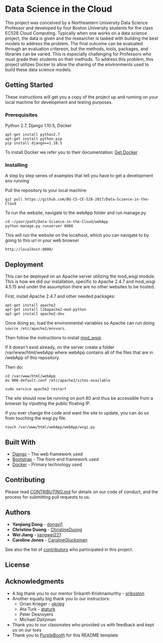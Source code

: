 # Data Science in the Cloud

This project was conceived by a Northeastern University Data Science Professor and developed by four Boston University students for the class EC528 Cloud Computing. Typically when one works on a data science project, the data is given and the researcher is tasked with building the best models to address the problem. The final outcome can be evaluated through an evaluation critereon, but the methods, tools, packages, and libraries can be varied. This is especially challenging for Professors who must grade their students on their methods. To address this problem, this project utilizes Docker to allow the sharing of the environments used to build these data science models.

## Getting Started

These instructions will get you a copy of the project up and running on your local machine for development and testing purposes.

### Prerequisites

Python 2.7, Django 1.10.5, Docker

```
apt-get install python2.7
apt-get install python-pip
pip install django==1.10.5
```
To install Docker we refer you to their documentation:
[Get Docker](https://docs.docker.com/engine/installation/)


### Installing

A step by step series of examples that tell you have to get a development env running

Pull the repository to your local machine

```
git pull https://github.com/BU-CS-CE-528-2017/Data-Science-in-the-Cloud
```

To run the website, navigate to the webApp folder and run manage.py

```
cd ~/your/path/Data-Science-in-the-Cloud/webApp
python manage.py runserver 8000
```

This will run the website on the localhost, which you can navigate to by going to this url in your web browser

```
http://localhost:8000/
```

## Deployment

This can be deployed on an Apache server utilizing the mod_wsgi module. This is how we did our installation, specific to Apache 2.4.7 and mod_wsgi 4.5.15 and under the assumption there are no other websites to be hosted.  

First, install Apache 2.4.7 and other needed packages:
 ```
 apt-get install apache2
 apt-get install libapache2-mod-python
 apt-get install apache2-dev
 ```

Once doing so, load the environmental variables so Apache can run doing `source /etc/apache2/envvars`. 

Then follow the instructions to install [mod_wsgi](https://modwsgi.readthedocs.io/en/develop/installation.html).

If it doesn't exist already, on the server create a folder /var/www/html/webApp where webApp contains all of the files that are in /webApp of this repository.

Then do:

```
cd /var/www/html/webApp
mv 000-default.conf /etc/apache2/sites-available

sudo service apache2 restart
```

The site should now be running on port 80 and thus be accessible from a browser by inputting the public floating IP. 

If you ever change the code and want the site to update, you can do so from touching the wsgi.py file.

`touch /var/www/html/webApp/webApp/wsgi.py`

## Built With

* [Django](https://www.djangoproject.com//) - The web framework used
* [Bootstrap](http://getbootstrap.com/) - The front-end framework used
* [Docker](https://www.docker.com/) - Primary technology used

## Contributing

Please read [CONTRIBUTING.md](https://github.com/BU-CS-CE-528-2017/Data-Science-in-the-Cloud/blob/master/CONTRIBUTING.md) for details on our code of conduct, and the process for submitting pull requests to us.

## Authors

* **Yanjiang Dong** - [dongyj1](https://github.com/dongyj1)
* **Christine Duong** - [ChristineDuong](https://github.com/ChristineDuong)
* **Wei Jiang** - [jiangwei221](https://github.com/jiangwei221)
* **Caroline Jones** - [CarolineGlucksman](https://github.com/CarolineGlucksman)

See also the list of [contributors](https://github.com/BU-CS-CE-528-2017/Data-Science-in-the-Cloud/contributors) who participated in this project.

## License


## Acknowledgments

* A big thank you to our mentor Srikanth Krishnamurthy - [sriboston](https://github.com/sriboston)
* Another equally big thank you to our instructors:
	* Orran Krieger - [okrieg](https://github.com/okrieg) 
	* Ata Turk - [ataturk](https://github.com/ataturk)
	* Peter Desnoyers
	* Michael Daitzman
* Thank you to our classmates who provided us with feedback and kept us on our toes
* Thank you to [PurpleBooth](https://github.com/PurpleBooth) for this README template
